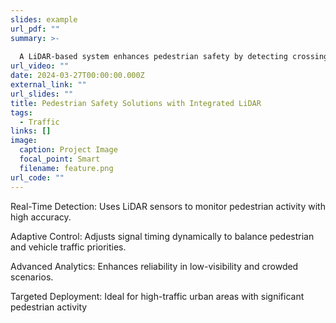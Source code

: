 ```yaml
---
slides: example
url_pdf: ""
summary: >-
  
  A LiDAR-based system enhances pedestrian safety by detecting crossings in real time and adapting signal timing to prioritize safety.
url_video: ""
date: 2024-03-27T00:00:00.000Z
external_link: ""
url_slides: ""
title: Pedestrian Safety Solutions with Integrated LiDAR
tags:
  - Traffic
links: []
image:
  caption: Project Image
  focal_point: Smart
  filename: feature.png
url_code: ""
---
```

Real-Time Detection: Uses LiDAR sensors to monitor pedestrian activity with high accuracy.

Adaptive Control: Adjusts signal timing dynamically to balance pedestrian and vehicle traffic priorities.

Advanced Analytics: Enhances reliability in low-visibility and crowded scenarios.

Targeted Deployment: Ideal for high-traffic urban areas with significant pedestrian activity

